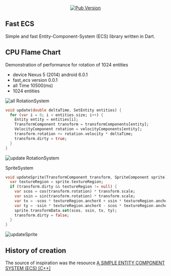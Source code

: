 <p align="center">
<a title="Pub" href="https://pub.dartlang.org/packages/fast_ecs"><img alt="Pub Version" src="https://img.shields.io/pub/v/fast_ecs?color=blue&style=for-the-badge"></a>
</p>

## Fast ECS

Simple and fast Entity-Component-System (ECS) library written in Dart.

## CPU Flame Chart

Demonstration of performance for rotation of 1024 entities

* device Nexus 5 (2014) android 6.0.1
* fast_ecs version 0.0.1
* all Time 10500(ms)
* 1024 entities

![all](https://user-images.githubusercontent.com/1622824/135919089-c04aa86c-58b7-47fe-8c36-18db64fd977a.png)
RotationSystem

```dart
void update(double deltaTime, SetEntity entities) {
  for (var i = 0; i < entities.size; i++) {
    Entity entity = entities[i];
    TransformComponent transform = transformComponents[entity];
    VelocityComponent rotation = velocityComponents[entity];
    transform.rotation += rotation.velocity * deltaTime;
    transform.dirty = true;
  }
}
```

![update RotationSystem](https://user-images.githubusercontent.com/1622824/135920601-8fe2d132-ac46-40a7-8bdd-d41813bfefcd.png)

SpriteSystem

```dart
void updateSprite(TransformComponent transform, SpriteComponent sprite) {
  var textureRegion = sprite.textureRegion;
  if (transform.dirty && textureRegion != null) {
    var scos = cos(transform.rotation) * transform.scale;
    var ssin = sin(transform.rotation) * transform.scale;
    var tx = -scos * textureRegion.anchorX + ssin * textureRegion.anchorY;
    var ty = -ssin * textureRegion.anchorX - scos * textureRegion.anchorY;
    sprite.transformData.set(scos, ssin, tx, ty);
    transform.dirty = false;
  }
}
```

![updateSprite](https://user-images.githubusercontent.com/1622824/135920653-d3b6faf9-6f4b-4a04-a1b0-81ccd1b8e676.png)

## History of creation

The source of inspiration was the
resource [A SIMPLE ENTITY COMPONENT SYSTEM (ECS) [C++]](https://austinmorlan.com/posts/entity_component_system/)
